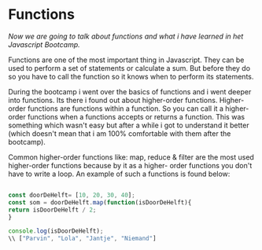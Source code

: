 # Functions

_Now we are going to talk about functions and what i have learned in het Javascript Bootcamp._

Functions are one of the most important thing in Javascript. They can be used to perform a set of statements or calculate
a sum. But before they do so you have to call the function so it knows when to perform its statements. 

During the bootcamp i went over the basics of functions and i  went deeper into functions. Its there i found out about 
higher-order functions. Higher-order functions are functions within a function. So you can call it a higher-order functions
when a functions accepts or returns a function. This was something which wasn't easy but after a while i got to understand
it better (which doesn't mean that i am 100% comfortable with them after the bootcamp). 

Common higher-order functions like: map, reduce & filter are the most used higher-order functions because by it as a higher-
order functions you don't have to write a loop. An example of such a functions is found below:

```js

const doorDeHelft= [10, 20, 30, 40];
const som = doorDeHelft.map(function(isDoorDeHelft){
return isDoorDeHelft / 2;
}

console.log(isDoorDeHelft);
\\ ["Parvin", "Lola", "Jantje", "Niemand"]
```
